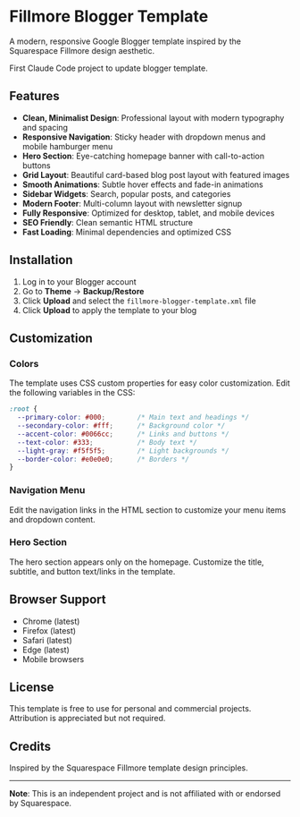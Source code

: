 # Fillmore Blogger Template

A modern, responsive Google Blogger template inspired by the Squarespace Fillmore design aesthetic.

First Claude Code project to update blogger template.

## Features

- **Clean, Minimalist Design**: Professional layout with modern typography and spacing
- **Responsive Navigation**: Sticky header with dropdown menus and mobile hamburger menu
- **Hero Section**: Eye-catching homepage banner with call-to-action buttons
- **Grid Layout**: Beautiful card-based blog post layout with featured images
- **Smooth Animations**: Subtle hover effects and fade-in animations
- **Sidebar Widgets**: Search, popular posts, and categories
- **Modern Footer**: Multi-column layout with newsletter signup
- **Fully Responsive**: Optimized for desktop, tablet, and mobile devices
- **SEO Friendly**: Clean semantic HTML structure
- **Fast Loading**: Minimal dependencies and optimized CSS

## Installation

1. Log in to your Blogger account
2. Go to **Theme** → **Backup/Restore**
3. Click **Upload** and select the `fillmore-blogger-template.xml` file
4. Click **Upload** to apply the template to your blog

## Customization

### Colors
The template uses CSS custom properties for easy color customization. Edit the following variables in the CSS:

```css
:root {
  --primary-color: #000;        /* Main text and headings */
  --secondary-color: #fff;      /* Background color */
  --accent-color: #0066cc;      /* Links and buttons */
  --text-color: #333;           /* Body text */
  --light-gray: #f5f5f5;        /* Light backgrounds */
  --border-color: #e0e0e0;      /* Borders */
}
```

### Navigation Menu
Edit the navigation links in the HTML section to customize your menu items and dropdown content.

### Hero Section
The hero section appears only on the homepage. Customize the title, subtitle, and button text/links in the template.

## Browser Support

- Chrome (latest)
- Firefox (latest)
- Safari (latest)
- Edge (latest)
- Mobile browsers

## License

This template is free to use for personal and commercial projects. Attribution is appreciated but not required.

## Credits

Inspired by the Squarespace Fillmore template design principles.

---

**Note**: This is an independent project and is not affiliated with or endorsed by Squarespace.
